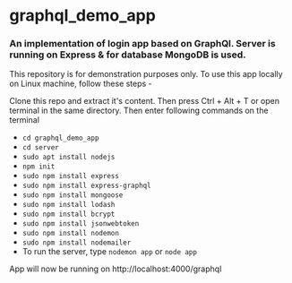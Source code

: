 # graphql_demo_app
### An implementation of login app based on GraphQl. Server is running on Express & for database MongoDB is used.

This repository is for demonstration purposes only. To use this app locally on Linux machine, follow these steps -

Clone this repo and extract it's content. Then press Ctrl + Alt + T or open terminal in the same directory. Then enter following commands on the terminal
- `cd graphql_demo_app`
- `cd server`
- `sudo apt install nodejs`
- `npm init`
- `sudo npm install express`
- `sudo npm install express-graphql`
- `sudo npm install mongoose`
- `sudo npm install lodash`
- `sudo npm install bcrypt`
- `sudo npm install jsonwebtoken`
- `sudo npm install nodemon`
- `sudo npm install nodemailer`
- To run the server, type `nodemon app` or `node app`

App will now be running on http://localhost:4000/graphql
